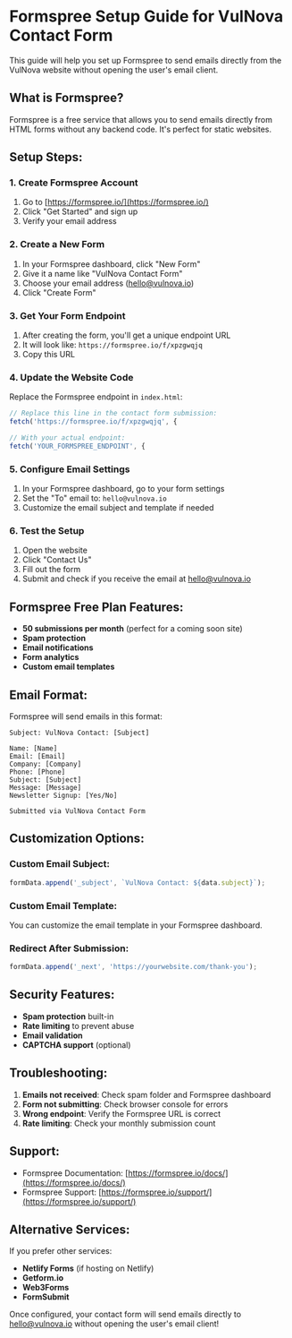 # Formspree Setup Guide for VulNova Contact Form

This guide will help you set up Formspree to send emails directly from the VulNova website without opening the user's email client.

## What is Formspree?

Formspree is a free service that allows you to send emails directly from HTML forms without any backend code. It's perfect for static websites.

## Setup Steps:

### 1. Create Formspree Account

1. Go to [https://formspree.io/](https://formspree.io/)
2. Click "Get Started" and sign up
3. Verify your email address

### 2. Create a New Form

1. In your Formspree dashboard, click "New Form"
2. Give it a name like "VulNova Contact Form"
3. Choose your email address (hello@vulnova.io)
4. Click "Create Form"

### 3. Get Your Form Endpoint

1. After creating the form, you'll get a unique endpoint URL
2. It will look like: `https://formspree.io/f/xpzgwqjq`
3. Copy this URL

### 4. Update the Website Code

Replace the Formspree endpoint in `index.html`:

```javascript
// Replace this line in the contact form submission:
fetch('https://formspree.io/f/xpzgwqjq', {

// With your actual endpoint:
fetch('YOUR_FORMSPREE_ENDPOINT', {
```

### 5. Configure Email Settings

1. In your Formspree dashboard, go to your form settings
2. Set the "To" email to: `hello@vulnova.io`
3. Customize the email subject and template if needed

### 6. Test the Setup

1. Open the website
2. Click "Contact Us"
3. Fill out the form
4. Submit and check if you receive the email at hello@vulnova.io

## Formspree Free Plan Features:

- **50 submissions per month** (perfect for a coming soon site)
- **Spam protection**
- **Email notifications**
- **Form analytics**
- **Custom email templates**

## Email Format:

Formspree will send emails in this format:

```
Subject: VulNova Contact: [Subject]

Name: [Name]
Email: [Email]
Company: [Company]
Phone: [Phone]
Subject: [Subject]
Message: [Message]
Newsletter Signup: [Yes/No]

Submitted via VulNova Contact Form
```

## Customization Options:

### Custom Email Subject:
```javascript
formData.append('_subject', `VulNova Contact: ${data.subject}`);
```

### Custom Email Template:
You can customize the email template in your Formspree dashboard.

### Redirect After Submission:
```javascript
formData.append('_next', 'https://yourwebsite.com/thank-you');
```

## Security Features:

- **Spam protection** built-in
- **Rate limiting** to prevent abuse
- **Email validation**
- **CAPTCHA support** (optional)

## Troubleshooting:

1. **Emails not received**: Check spam folder and Formspree dashboard
2. **Form not submitting**: Check browser console for errors
3. **Wrong endpoint**: Verify the Formspree URL is correct
4. **Rate limiting**: Check your monthly submission count

## Support:

- Formspree Documentation: [https://formspree.io/docs/](https://formspree.io/docs/)
- Formspree Support: [https://formspree.io/support/](https://formspree.io/support/)

## Alternative Services:

If you prefer other services:
- **Netlify Forms** (if hosting on Netlify)
- **Getform.io**
- **Web3Forms**
- **FormSubmit**

Once configured, your contact form will send emails directly to hello@vulnova.io without opening the user's email client! 